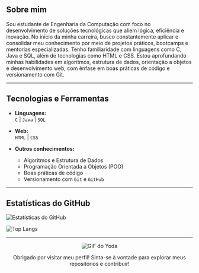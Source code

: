 ## Sobre mim

Sou estudante de Engenharia da Computação com foco no desenvolvimento de soluções tecnológicas que aliem lógica, eficiência e inovação. No início da minha carreira, busco constantemente aplicar e consolidar meu conhecimento por meio de projetos práticos, bootcamps e mentorias especializadas. Tenho familiaridade com linguagens como C, Java e SQL, além de tecnologias como HTML e CSS. Estou aprofundando minhas habilidades em algoritmos, estrutura de dados, orientação a objetos e desenvolvimento web, com ênfase em boas práticas de código e versionamento com Git.

---

## Tecnologias e Ferramentas

- **Linguagens:**  
  `C` | `Java` | `SQL`

- **Web:**  
  `HTML` | `CSS`

- **Outros conhecimentos:**  
  - Algoritmos e Estrutura de Dados  
  - Programação Orientada a Objetos (POO)  
  - Boas práticas de código  
  - Versionamento com `Git` e `GitHub`

---

## Estatísticas do GitHub

![Estatísticas do GitHub](https://github-readme-stats.vercel.app/api?username=andrew28f&show_icons=true&theme=shadow_red&bg_color=000&text_color=9E9E9E&title_color=D50011&icon_color=D50011)

![Top Langs](https://github-readme-stats.vercel.app/api/top-langs/?username=andrew28f&layout=compact&theme=shadow_red&bg_color=000&text_color=9E9E9E&title_color=D50011&icon_color=D50011)

---

<p align="center">
<img src="https://media3.giphy.com/media/v1.Y2lkPTc5MGI3NjExeGhsdHBxbzI3MXRzd2F0amw0ejJkeDV4ZGJubDEyazd5OXcyejNucSZlcD12MV9pbnRlcm5hbF9naWZfYnlfaWQmY3Q9Zw/kB2uyoigIXPMI/giphy.gif" alt="GIF do Yoda">
</p>

<div align="center">   
  Obrigado por visitar meu perfil! Sinta-se à vontade para explorar meus repositórios e contribuir!
</div>
